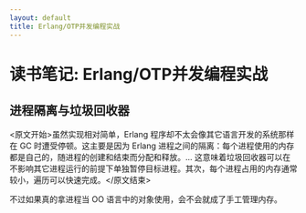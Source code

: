 ```yaml
---
layout: default
title: Erlang/OTP并发编程实战
---
```


# 读书笔记: Erlang/OTP并发编程实战


## 进程隔离与垃圾回收器

<原文开始>虽然实现相对简单，Erlang 程序却不太会像其它语言开发的系统那样在 GC 时遭受停顿。这主要是因为 Erlang 进程之间的隔离：每个进程使用的内存都是自己的，随进程的创建和结束而分配和释放。... 这意味着垃圾回收器可以在不影响其它进程运行的前提下单独暂停目标进程。其次，每个进程占用的内存通常较小，遍历可以快速完成。</原文结束>

不过如果真的拿进程当 OO 语言中的对象使用，会不会就成了手工管理内存。